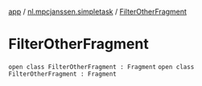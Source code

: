 [app](../../index.md) / [nl.mpcjanssen.simpletask](../index.md) / [FilterOtherFragment](.)

# FilterOtherFragment

`open class FilterOtherFragment : Fragment`
`open class FilterOtherFragment : Fragment`